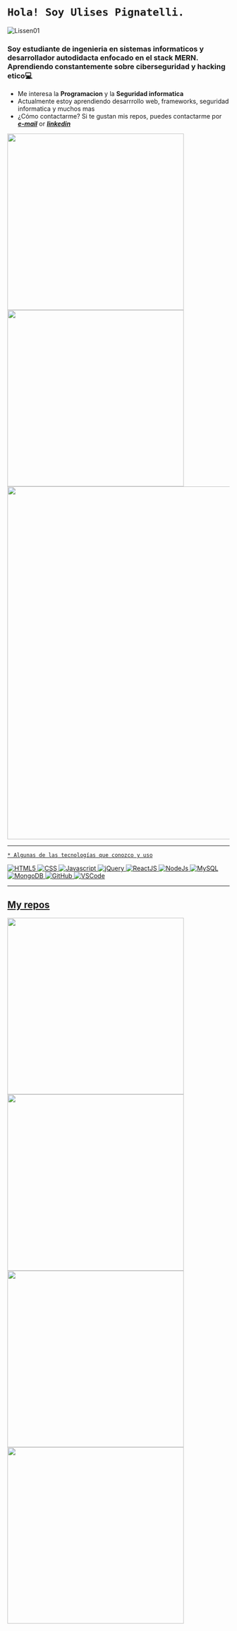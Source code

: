 
# ```Hola! Soy Ulises Pignatelli.```


<p align="left"> <img src="https://komarev.com/ghpvc/?username=UlisePignatelliDev" alt="Lissen01" /> </p>

<h3 align="left">Soy estudiante de ingenieria en sistemas informaticos y desarrollador autodidacta enfocado en el stack MERN. Aprendiendo constantemente sobre ciberseguridad y hacking etico💻</h3>

*  Me interesa la **Programacion** y la **Seguridad informatica**
*  Actualmente estoy aprendiendo desarrrollo web, frameworks, seguridad informatica y muchos mas
*  ¿Cómo contactarme? Si te gustan mis repos, puedes contactarme por _**[e-mail](mailto:pignatelli.ulises15@gmail.com)**_ or _**[linkedin](https://www.linkedin.com/in/ulises-pignatelli/)**_

  
<p align="left">
  <a href="https://github.com/UlisesPignatelliDev/Blackjack"><img width="400" src="https://github-readme-stats.vercel.app/api?username=UlisesPignatelliDev&show_icons=true&theme=gruvbox">
  <a href="https://github.com/UlisesPignatelliDev"><img width="400" src="https://github-readme-stats.vercel.app/api/top-langs/?username=UlisesPignatelliDev&hide=html,scss,css,shell&langs_count=10&layout=compact&theme=gruvbox">
  <a href="https://github.com/UlisesPignatelliDev"><img width="800" src="https://github-profile-trophy.vercel.app/?username=UlisesPignatelliDev&row=1&column=5&theme=gruvbox">
</p>
    
   ----
    
    * Algunas de las tecnologías que conozco y uso
    
 <p>
  <img alt="HTML5" src="https://img.shields.io/badge/-HTML5-0D1117?logo=html5&logoColor=E34F26&style=plastic"/>
  <img alt="CSS" src="https://img.shields.io/badge/-CSS3-0D1117?logo=css3&logoColor=0769AD&style=plastic"/>
  <img alt="Javascript" src="https://img.shields.io/badge/-JavaScript-0D1117?logo=javascript&logoColor=F7DF1E&style=plastic"/>
  <img alt="jQuery" src="https://img.shields.io/badge/-JQuery-0D1117?logo=jquery&logoColor=0769AD&style=plastic"/>
  <img alt="ReactJS" src="https://img.shields.io/badge/-ReactJS-0D1117?logo=react&logoColor=61DAFB&style=plastic"/>
  <img alt="NodeJs" src="https://img.shields.io/badge/-NodeJS-0D1117?logo=Node.js&logoColor=339933&style=plastic"/>
  <img alt="MySQL" src="https://img.shields.io/badge/-MySQL-0D1117?logo=MySQL&logoColor=blue&style=plastic"/>
  <img alt="MongoDB" src="https://img.shields.io/badge/-MongoDb-0D1117?logo=MongoDB&logoColor=47A248&style=plastic"/>
  <img alt="GitHub" src="https://img.shields.io/badge/-GitHub-0D1117?logo=github&logoColor=white&style=plastic"/>
  <img alt="VSCode" src="https://img.shields.io/badge/-VScode-0D1117?logo=visual-studio-code&logoColor=23A7F2&style=plastic"/>
</p>
    
   ----
## My repos
    
<p align="left">
   <a href="https://github.com/UlisesPignatelliDev/Blackjack"><img width="400" src="https://github-readme-stats.vercel.app/api/pin/?username=UlisesPignatelliDev&card_height=300&&repo=Blackjack&langs_count=5&layout=compact&theme=gruvbox">
  <a href="https://github.com/UlisesPignatelliDev/cards-flexbox"><img width="400" src="https://github-readme-stats.vercel.app/api/pin/?username=UlisesPignatelliDev&card_height=300&&repo=cards-flexbox&langs_count=5&layout=compact&theme=gruvbox">
  <a href="https://github.com/UlisesPignatelliDev/TiendaVirtual"><img width="400" src="https://github-readme-stats.vercel.app/api/pin/?username=UlisesPignatelliDev&repo=TiendaVirtual&layout=compact&theme=gruvbox">
  <a href="https://github.com/UlisesPignatelliDev/damas-juego-final-lppa"><img width="400" src="https://github-readme-stats.vercel.app/api/pin/?username=UlisesPignatelliDev&repo=damas-juego-final-lppa&hide=html,scss,css&langs_count=10&layout=compact&theme=gruvbox">
</p>  
 <!---   
https://github.com/UlisesPignatelliDev es un repositorio ✨ especial ✨ porque su `README.md` (este archivo) aparece en su perfil de GitHub.
Puede hacer clic en el enlace Vista previa para ver los cambios.
--->
